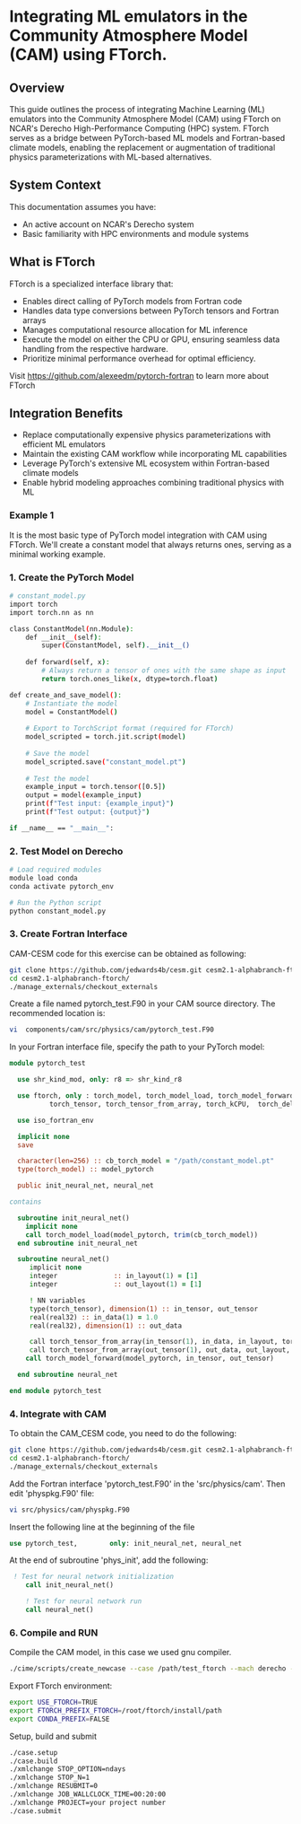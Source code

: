 # Integrating ML emulators in the  Community Atmosphere Model (CAM)  using FTorch.

## Overview

This guide outlines the process of integrating Machine Learning (ML) emulators into the Community Atmosphere Model (CAM) using FTorch on NCAR's Derecho High-Performance Computing (HPC) system. FTorch serves as a bridge between PyTorch-based ML models and Fortran-based climate models, enabling the replacement or augmentation of traditional physics parameterizations with ML-based alternatives. 

## System Context

This documentation assumes you have:
- An active account on NCAR's Derecho system
- Basic familiarity with HPC environments and module systems

## What is FTorch

FTorch is a specialized interface library that:

- Enables direct calling of PyTorch models from Fortran code
- Handles data type conversions between PyTorch tensors and Fortran arrays
- Manages computational resource allocation for ML inference
- Execute the model on either the CPU or GPU, ensuring seamless data handling from the respective hardware.
- Prioritize minimal performance overhead for optimal efficiency.

Visit https://github.com/alexeedm/pytorch-fortran to learn more about FTorch

##  Integration Benefits

- Replace computationally expensive physics parameterizations with efficient ML emulators
- Maintain the existing CAM workflow while incorporating ML capabilities
- Leverage PyTorch's extensive ML ecosystem within Fortran-based climate models
- Enable hybrid modeling approaches combining traditional physics with ML

###  Example 1 
It is the most basic type of PyTorch model integration with CAM using FTorch. 
We'll create a constant model that always returns ones, serving as a minimal working example.

###  1. Create the PyTorch Model

```bash
# constant_model.py
import torch
import torch.nn as nn

class ConstantModel(nn.Module):
    def __init__(self):
        super(ConstantModel, self).__init__()
    
    def forward(self, x):
        # Always return a tensor of ones with the same shape as input
        return torch.ones_like(x, dtype=torch.float)

def create_and_save_model():
    # Instantiate the model
    model = ConstantModel()
    
    # Export to TorchScript format (required for FTorch)
    model_scripted = torch.jit.script(model)
    
    # Save the model
    model_scripted.save("constant_model.pt")
    
    # Test the model
    example_input = torch.tensor([0.5])
    output = model(example_input)
    print(f"Test input: {example_input}")
    print(f"Test output: {output}")

if __name__ == "__main__":
```

### 2. Test Model on Derecho

```bash
# Load required modules
module load conda
conda activate pytorch_env

# Run the Python script
python constant_model.py
```

### 3. Create Fortran Interface

CAM-CESM code for this exercise can be obtained as following:
```bash
git clone https://github.com/jedwards4b/cesm.git cesm2.1-alphabranch-ftorch
cd cesm2.1-alphabranch-ftorch/
./manage_externals/checkout_externals
```

Create a file named pytorch_test.F90 in your CAM source directory. The recommended location is:
```bash
vi  components/cam/src/physics/cam/pytorch_test.F90
```

In your Fortran interface file, specify the path to your PyTorch model:

```fortran
module pytorch_test

  use shr_kind_mod, only: r8 => shr_kind_r8

  use ftorch, only : torch_model, torch_model_load, torch_model_forward, &
          torch_tensor, torch_tensor_from_array, torch_kCPU,  torch_delete

  use iso_fortran_env

  implicit none
  save

  character(len=256) :: cb_torch_model = "/path/constant_model.pt"
  type(torch_model) :: model_pytorch

  public init_neural_net, neural_net

contains

  subroutine init_neural_net()
    implicit none
    call torch_model_load(model_pytorch, trim(cb_torch_model))
  end subroutine init_neural_net

  subroutine neural_net()
     implicit none
     integer              :: in_layout(1) = [1]
     integer              :: out_layout(1) = [1]

     ! NN variables
     type(torch_tensor), dimension(1) :: in_tensor, out_tensor
     real(real32) :: in_data(1) = 1.0
     real(real32), dimension(1) :: out_data

     call torch_tensor_from_array(in_tensor(1), in_data, in_layout, torch_kCPU) ! Ftorch
     call torch_tensor_from_array(out_tensor(1), out_data, out_layout, torch_kCPU)
    call torch_model_forward(model_pytorch, in_tensor, out_tensor)

  end subroutine neural_net

end module pytorch_test

```

### 4. Integrate with CAM

To obtain the CAM_CESM code, you need to do the following:  
```bash
git clone https://github.com/jedwards4b/cesm.git cesm2.1-alphabranch-ftorch
cd cesm2.1-alphabranch-ftorch/
./manage_externals/checkout_externals
```

Add the Fortran interface 'pytorch_test.F90' in the 'src/physics/cam'. 
Then edit 'physpkg.F90' file:

```bash
vi src/physics/cam/physpkg.F90
```
Insert the following line at the beginning of the file
```fortran
use pytorch_test,        only: init_neural_net, neural_net
```

At the end of subroutine 'phys_init', add the following:
```fortran
 ! Test for neural network initialization
    call init_neural_net()

    ! Test for neural network run
    call neural_net()
```

### 6. Compile and RUN

Compile the CAM model, in this case we used gnu compiler. 
```bash
./cime/scripts/create_newcase --case /path/test_ftorch --mach derecho --compiler gnu --compset FHIST --res f09_f09_mg17 --project your project number
```


Export FTorch environment:
```bash
export USE_FTORCH=TRUE
export FTORCH_PREFIX_FTORCH=/root/ftorch/install/path
export CONDA_PREFIX=FALSE
```
Setup, build and submit

```bash
./case.setup
./case.build 
./xmlchange STOP_OPTION=ndays
./xmlchange STOP_N=1
./xmlchange RESUBMIT=0
./xmlchange JOB_WALLCLOCK_TIME=00:20:00
./xmlchange PROJECT=your project number
./case.submit
```